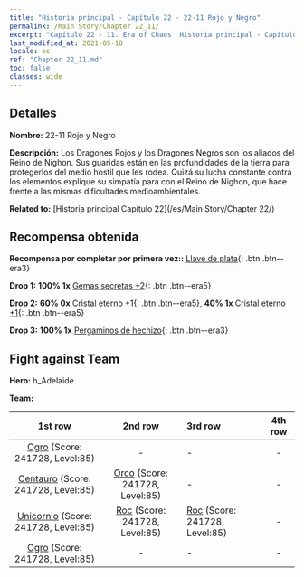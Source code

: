 ```yaml
---
title: "Historia principal - Capítulo 22 - 22-11 Rojo y Negro"
permalink: /Main Story/Chapter 22_11/
excerpt: "Capítulo 22 - 11. Era of Chaos  Historia principal - Capítulo 22_11. 22-11 Rojo y Negro"
last_modified_at: 2021-05-18
locale: es
ref: "Chapter 22_11.md"
toc: false
classes: wide
---
```


## Detalles

 **Nombre:** 22-11 Rojo y Negro

 **Descripción:** Los Dragones Rojos y los Dragones Negros son los aliados del Reino de Nighon. Sus guaridas están en las profundidades de la tierra para protegerlos del medio hostil que les rodea. Quizá su lucha constante contra los elementos explique su simpatía para con el Reino de Nighon, que hace frente a las mismas dificultades medioambientales.

 **Related to:** [Historia principal Capítulo 22](/es/Main Story/Chapter 22/)

## Recompensa obtenida

 **Recompensa por completar por primera vez::** [Llave de plata](/ItemsES/con_693/){: .btn .btn--era3}

 **Drop 1:** **100% 1x** [Gemas secretas +2](/ItemsES/mat_79/){: .btn .btn--era5}

 **Drop 2:** **60% 0x** [Cristal eterno +1](/ItemsES/mat_73/){: .btn .btn--era5}, **40% 1x** [Cristal eterno +1](/ItemsES/mat_73/){: .btn .btn--era5}

 **Drop 3:** **100% 1x** [Pergaminos de hechizo](/ItemsES/con_694/){: .btn .btn--era3}


## Fight against Team
 **Hero:** h_Adelaide

 **Team:**


  | 1st row | 2nd row | 3rd row | 4th row |
  |:----:|:----:|:----|:----:|
  | [Ogro](/es/units/Ogre/) (Score: 241728, Level:85)  | - | - | - |
  | [Centauro](/es/units/Centaur/) (Score: 241728, Level:85)  | [Orco](/es/units/Orc/) (Score: 241728, Level:85)  | - | - |
  | [Unicornio](/es/units/Unicorn/) (Score: 241728, Level:85)  | [Roc](/es/units/Roc/) (Score: 241728, Level:85)  | [Roc](/es/units/Roc/) (Score: 241728, Level:85)  | - |
  | [Ogro](/es/units/Ogre/) (Score: 241728, Level:85)  | - | - | - |


